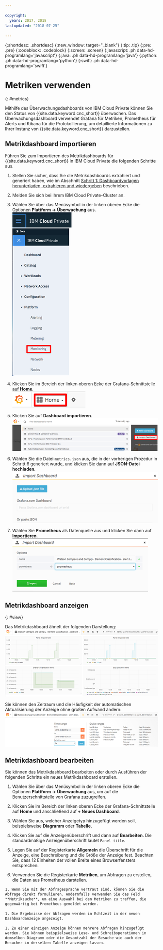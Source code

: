 ```yaml
---

copyright:
  years: 2017, 2018
lastupdated: "2018-07-25"

---
```


{:shortdesc: .shortdesc}
{:new_window: target="_blank"}
{:tip: .tip}
{:pre: .pre}
{:codeblock: .codeblock}
{:screen: .screen}
{:javascript: .ph data-hd-programlang='javascript'}
{:java: .ph data-hd-programlang='java'}
{:python: .ph data-hd-programlang='python'}
{:swift: .ph data-hd-programlang='swift'}

# Metriken verwenden
{: #metrics}

Mithilfe des Überwachungsdashboards von IBM Cloud Private können Sie den Status von {{site.data.keyword.cnc_short}} überwachen. Das Überwachungsdashboard verwendet Grafana für Metriken, Prometheus für Alerts und Kibana für die Protokollierung, um detaillierte Informationen zu Ihrer Instanz von {{site.data.keyword.cnc_short}} darzustellen.

## Metrikdashboard importieren

Führen Sie zum Importieren des Metrikdashboards für {{site.data.keyword.cnc_short}} in IBM Cloud Private die folgenden Schritte aus.

  1. Stellen Sie sicher, dass Sie die Metrikdashboards extrahiert und generiert haben, wie im Abschnitt [Schritt 1: Dashboardvorlagen herunterladen, extrahieren und wiedergeben](/docs/services/compare-and-comply/monitor.html#monitor) beschrieben.

  1. Melden Sie sich bei Ihrem IBM Cloud Private-Cluster an.

  1. Wählen Sie über das Menüsymbol in der linken oberen Ecke die Optionen **Plattform -> Überwachung** aus. <br />
      ![Symbol für das Menü 'IBM Cloud Private'](images/icp-menu.png) <br />
      ![Menü 'Plattform -> Überwachung'](images/icp-monitoring.png)

  1. Klicken Sie im Bereich der linken oberen Ecke der Grafana-Schnittstelle auf **Home**. <br />
      ![Symbol 'Home'](images/icp-home.png)

  1. Klicken Sie auf **Dashboard importieren**.
      ![Symbol 'Dashboard importieren'](images/import-dboard.png)

  1. Wählen Sie die Datei `metrics.json` aus, die in der vorherigen Prozedur in Schritt 6 generiert wurde, und klicken Sie dann auf **JSON-Datei hochladen**. <br />
      ![Datei 'metrics.json' hochladen](images/metrics-json.png)

  1. Wählen Sie **Prometheus** als Datenquelle aus und klicken Sie dann auf **Importieren**.
       ![Prometheus auswählen](images/prometheus.png)

## Metrikdashboard anzeigen
{: #view}

Das Metrikdashboard ähnelt der folgenden Darstellung:
![Metrikdashboard](images/metrics-dboard.png)

Sie können den Zeitraum und die Häufigkeit der automatischen Aktualisierung der Anzeige ohne großen Aufwand ändern:
![Zeitbereich und Aktualisierungsrate ändern](images/dboard-change.png)

## Metrikdashboard bearbeiten

Sie können das Metrikdashboard bearbeiten oder durch Ausführen der folgenden Schritte ein neues Metrikdashboard erstellen.

  1. Wählen Sie über das Menüsymbol in der linken oberen Ecke die Optionen **Plattform -> Überwachung** aus, um auf die Benutzerschnittstelle von Grafana zuzugreifen.

  1. Klicken Sie im Bereich der linken oberen Ecke der Grafana-Schnittstelle auf **Home** und anschließend auf **+ Neues Dashboard**.

  1. Wählen Sie aus, welcher Anzeigetyp hinzugefügt werden soll, beispielsweise **Diagramm** oder **Tabelle**.

  1. Klicken Sie auf die Anzeigenüberschrift und dann auf **Bearbeiten**. Die standardmäßige Anzeigenüberschrift lautet `Panel title`.

  1. Legen Sie auf der Registerkarte **Allgemein** die Überschrift für die Anzeige, eine Beschreibung und die Größe der Anzeige fest. Beachten Sie, dass 12 Einheiten der vollen Breite eines Browserfensters entsprechen.

  1. Verwenden Sie die Registerkarte **Metriken**, um Abfragen zu erstellen, die Daten aus Prometheus darstellen.

    1. Wenn Sie mit der Abfragesprache vertraut sind, können Sie die Abfrage direkt formulieren. Andernfalls verwenden Sie das Feld **Metriksuche**, um eine Auswahl bei den Metriken zu treffen, die gegenwärtig bei Prometheus gemeldet werden.

    1. Die Ergebnisse der Abfragen werden in Echtzeit in der neuen Dashboardanzeige angezeigt.

    1. Zu einer einzigen Anzeige können mehrere Abfragen hinzugefügt werden. Sie können beispielsweise Lese- und Schreiboperationen in demselben Diagramm oder die Gesamtzahl der Besuche wie auch der Besucher in derselben Tabelle anzeigen lassen.
        
